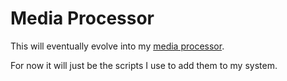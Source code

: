 # Media Processor

This will eventually evolve into my [media processor](https://github.com/dman926/media-processor).

For now it will just be the scripts I use to add them to my system.
